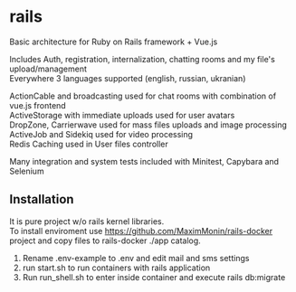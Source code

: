 # rails
Basic architecture for Ruby on Rails framework + Vue.js

Includes Auth, registration, internalization, chatting rooms and my file's upload/management   
Everywhere 3 languages supported (english, russian, ukranian)

ActionCable and broadcasting used for chat rooms with combination of vue.js frontend   
ActiveStorage with immediate uploads used for user avatars   
DropZone, Carrierwave used for mass files uploads and image processing   
ActiveJob and Sidekiq used for video processing   
Redis Caching used in User files controller

Many integration and system tests included with Minitest, Capybara and Selenium   

## Installation

It is pure project w/o rails kernel libraries.   
To install enviroment use https://github.com/MaximMonin/rails-docker project and copy files to rails-docker ./app catalog.   
1. Rename .env-example to .env and edit mail and sms settings    
2. run start.sh to run containers with rails application   
3. Run run_shell.sh to enter inside container and execute rails db:migrate   
